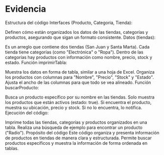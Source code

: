 # Evidencia
Estructura del código
Interfaces (Producto, Categoria, Tienda):

Definen cómo están organizados los datos de las tiendas, categorías y productos, asegurando que sigan un formato consistente.
Datos (tiendas):

Es un arreglo que contiene dos tiendas (San Juan y Santa Marta).
Cada tienda tiene categorías (como "Electrónica" o "Ropa").
Dentro de las categorías hay productos con información como nombre, precio, stock y estado.
Función imprimirTabla:

Muestra los datos en forma de tabla, similar a una hoja de Excel.
Organiza los productos con columnas para "Nombre", "Precio", "Stock" y "Estado".
Ajusta el ancho de las columnas para que todo se vea alineado.
Función buscarProducto:

Busca un producto específico por su nombre en las tiendas.
Solo muestra los productos que están activos (estado: true).
Si encuentra el producto, muestra su ubicación, precio y stock. Si no lo encuentra, lo notifica.
Ejecución del código:

Imprime todas las tiendas, categorías y productos organizados en una tabla.
Realiza una búsqueda de ejemplo para encontrar un producto ("Radio").
Propósito del código
Este código organiza y presenta información de productos en tiendas de manera clara y estructurada. Permite buscar productos específicos y muestra la información de forma ordenada en tablas.

